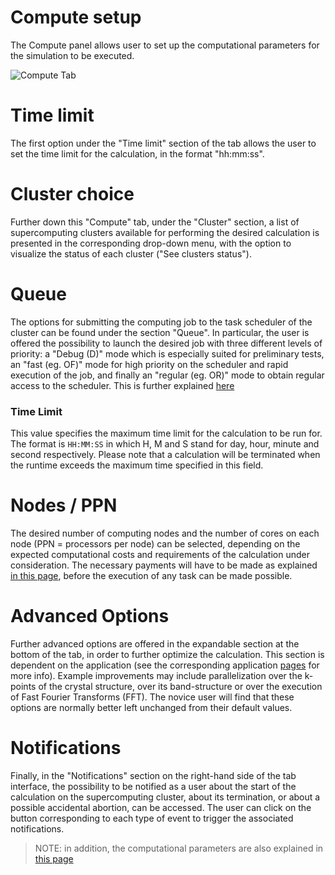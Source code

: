 # Compute setup

The Compute panel allows user to set up the computational parameters for the simulation to be executed.

<!-- TODO: update a visual -->

![Compute Tab](../images/ComputeTab.png "Compute Tab")

# Time limit 
 
The first option under the "Time limit" section of the tab allows the user to set the time limit for the calculation, in the format "hh:mm:ss". 

# Cluster choice

Further down this "Compute" tab, under the "Cluster" section, a list of supercomputing clusters available for performing the desired calculation is presented in the corresponding drop-down menu, with the option to visualize the status of each cluster ("See clusters status"). 

# Queue

The options for submitting the computing job to the task scheduler of the cluster can be found under the section "Queue". In particular, the user is offered the possibility to launch the desired job with three different levels of priority: a "Debug (D)" mode which is especially suited for preliminary tests, an "fast (eg. OF)" mode for high priority on the scheduler and rapid execution of the job, and finally an "regular (eg. OR)" mode to obtain regular access to the scheduler. This is further explained [here](levels-queues.md)

### Time Limit

This value specifies the maximum time limit for the calculation to be run for. The format is `HH:MM:SS` in which H, M and S stand for day, hour, minute and second respectively. Please note that a calculation will be terminated when the runtime exceeds the maximum time specified in this field.

# Nodes / PPN

The desired number of computing nodes and the number of cores on each node (PPN = processors per node) can be selected, depending on the expected computational costs and requirements of the calculation under consideration. The necessary payments will have to be made as explained [in this page](/billing/billing-and-payments.md), before the execution of any task can be made possible.

# Advanced Options

Further advanced options are offered in the expandable section at the bottom of the tab, in order to further optimize the calculation. This section is dependent on the application (see the corresponding application [pages](/applications/overview.md) for more info). Example improvements may include parallelization over the k-points of the crystal structure, over its band-structure or over the execution of Fast Fourier Transforms (FFT). The novice user will find that these options are normally better left unchanged from their default values. 

# Notifications

Finally, in the "Notifications" section on the right-hand side of the tab interface, the possibility to be notified as a user about the start of the calculation on the supercomputing cluster, about its termination, or about a possible accidental abortion, can be accessed. The user can click on the button corresponding to each type of event to trigger the associated notifications.

> NOTE: in addition, the computational parameters are also explained in [this page](data.md)
